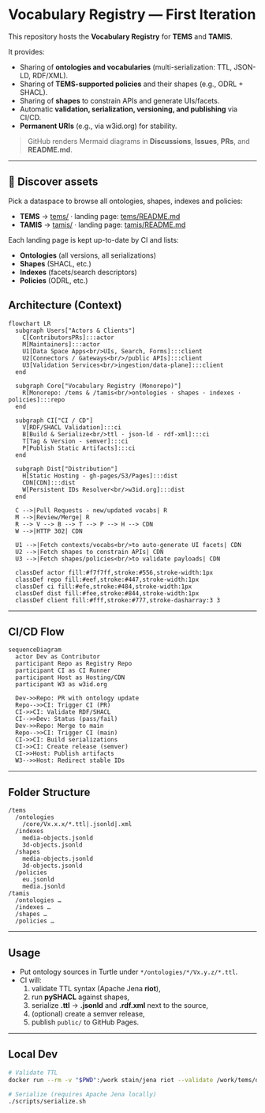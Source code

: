 # Vocabulary Registry — First Iteration

This repository hosts the **Vocabulary Registry** for **TEMS** and **TAMIS**.

It provides:

- Sharing of **ontologies and vocabularies** (multi-serialization: TTL, JSON-LD, RDF/XML).
- Sharing of **TEMS-supported policies** and their shapes (e.g., ODRL + SHACL).
- Sharing of **shapes** to constrain APIs and generate UIs/facets.
- Automatic **validation, serialization, versioning, and publishing** via CI/CD.
- **Permanent URIs** (e.g., via w3id.org) for stability.

> GitHub renders Mermaid diagrams in **Discussions**, **Issues**, **PRs**, and **README.md**.

---

## 🔎 Discover assets

Pick a dataspace to browse all ontologies, shapes, indexes and policies:

- **TEMS** → [tems/](./tems/) · landing page: [tems/README.md](./tems/README.md)
- **TAMIS** → [tamis/](./tamis/) · landing page: [tamis/README.md](./tamis/README.md)

Each landing page is kept up-to-date by CI and lists:

- **Ontologies** (all versions, all serializations)
- **Shapes** (SHACL, etc.)
- **Indexes** (facets/search descriptors)
- **Policies** (ODRL, etc.)

## Architecture (Context)

```mermaid
flowchart LR
  subgraph Users["Actors & Clients"]
    C[ContributorsPRs]:::actor
    M[Maintainers]:::actor
    U1[Data Space Apps<br/>UIs, Search, Forms]:::client
    U2[Connectors / Gateways<br/>/public APIs]:::client
    U3[Validation Services<br/>ingestion/data-plane]:::client
  end

  subgraph Core["Vocabulary Registry (Monorepo)"]
    R[Monorepo: /tems & /tamis<br/>ontologies · shapes · indexes · policies]:::repo
  end

  subgraph CI["CI / CD"]
    V[RDF/SHACL Validation]:::ci
    B[Build & Serialize<br/>ttl · json-ld · rdf-xml]:::ci
    T[Tag & Version - semver]:::ci
    P[Publish Static Artifacts]:::ci
  end

  subgraph Dist["Distribution"]
    H[Static Hosting - gh-pages/S3/Pages]:::dist
    CDN[CDN]:::dist
    W[Persistent IDs Resolver<br/>w3id.org]:::dist
  end

  C -->|Pull Requests - new/updated vocabs| R
  M -->|Review/Merge| R
  R --> V --> B --> T --> P --> H --> CDN
  W -->|HTTP 302| CDN

  U1 -->|Fetch contexts/vocabs<br/>to auto-generate UI facets| CDN
  U2 -->|Fetch shapes to constrain APIs| CDN
  U3 -->|Fetch shapes/policies<br/>to validate payloads| CDN

  classDef actor fill:#f7f7ff,stroke:#556,stroke-width:1px
  classDef repo fill:#eef,stroke:#447,stroke-width:1px
  classDef ci fill:#efe,stroke:#484,stroke-width:1px
  classDef dist fill:#fee,stroke:#844,stroke-width:1px
  classDef client fill:#fff,stroke:#777,stroke-dasharray:3 3
```

---

## CI/CD Flow

```mermaid
sequenceDiagram
  actor Dev as Contributor
  participant Repo as Registry Repo
  participant CI as CI Runner
  participant Host as Hosting/CDN
  participant W3 as w3id.org

  Dev->>Repo: PR with ontology update
  Repo-->>CI: Trigger CI (PR)
  CI->>CI: Validate RDF/SHACL
  CI-->>Dev: Status (pass/fail)
  Dev->>Repo: Merge to main
  Repo-->>CI: Trigger CI (main)
  CI->>CI: Build serializations
  CI->>CI: Create release (semver)
  CI->>Host: Publish artifacts
  W3-->>Host: Redirect stable IDs
```

---

## Folder Structure

```text
/tems
  /ontologies
    /core/Vx.x.x/*.ttl|.jsonld|.xml
  /indexes
    media-objects.jsonld
    3d-objects.jsonld
  /shapes
    media-objects.jsonld
    3d-objects.jsonld
  /policies
    eu.jsonld
    media.jsonld
/tamis
  /ontologies …
  /indexes …
  /shapes …
  /policies …
```

---

## Usage

- Put ontology sources in Turtle under `*/ontologies/*/Vx.y.z/*.ttl`.
- CI will:
  1) validate TTL syntax (Apache Jena **riot**),
  2) run **pySHACL** against shapes,
  3) serialize **.ttl** → **.jsonld** and **.rdf.xml** next to the source,
  4) (optional) create a semver release,
  5) publish `public/` to GitHub Pages.

---

## Local Dev

```bash
# Validate TTL
docker run --rm -v "$PWD":/work stain/jena riot --validate /work/tems/ontologies/core/V0.1.0/core.ttl

# Serialize (requires Apache Jena locally)
./scripts/serialize.sh
```
